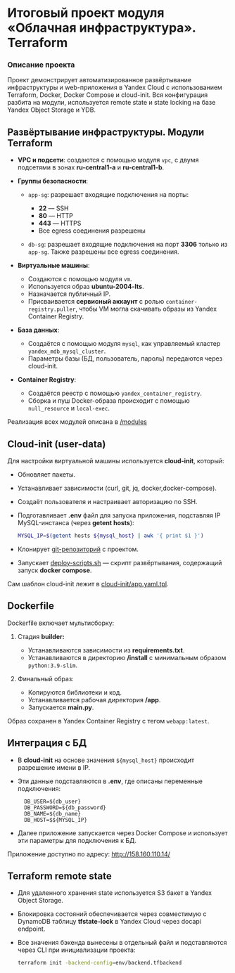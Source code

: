 # Итоговый проект модуля «Облачная инфраструктура». Terraform

### Описание проекта

Проект демонстрирует автоматизированное развёртывание инфраструктуры и web-приложения в Yandex Cloud с использованием Terraform, Docker, Docker Compose и cloud-init. Вся конфигурация разбита на модули, используется remote state и state locking на базе Yandex Object Storage и YDB.


## Развёртывание инфраструктуры. Модули Terraform

* **VPC и подсети**: создаются с помощью модуля `vpc`, с двумя подсетями в зонах **ru-central1-a** и **ru-central1-b**.
* **Группы безопасности**:

  * `app-sg`: разрешает входящие подключения на порты:

    * **22** — SSH
    * **80** — HTTP
    * **443** — HTTPS
    * Все egress соединения разрешены
  * `db-sg`: разрешает входящие подключения на порт **3306** только из `app-sg`. Также разрешены все egress соединения.

* **Виртуальные машины**:

  * Создаются с помощью модуля `vm`.
  * Используется образ **ubuntu-2004-lts**.
  * Назначается публичный IP.
  * Присваивается **сервисный аккаунт** с ролью `container-registry.puller`, чтобы VM могла скачивать образы из Yandex Container Registry.

* **База данных**:

  * Создаётся с помощью модуля `mysql`, как управляемый кластер `yandex_mdb_mysql_cluster`.
  * Параметры базы (БД, пользователь, пароль) передаются через cloud-init.

* **Container Registry**:

  * Создаётся реестр с помощью `yandex_container_registry`.
  * Сборка и пуш Docker-образа происходит с помощью `null_resource` и `local-exec`.

Реализация всех модулей описана в [/modules](https://github.com/alex-bel31/terraform-docker-web/tree/main/modules)

## Cloud-init (user-data)

Для настройки виртуальной машины используется **cloud-init**, который:

* Обновляет пакеты.
* Устанавливает зависимости (curl, git, jq, docker,docker-compose).
* Создаёт пользователя и настраивает авторизацию по SSH.
* Подготавливает **.env** файл для запуска приложения, подставляя IP MySQL-инстанса (через **getent hosts**):

    ```bash
    MYSQL_IP=$(getent hosts ${mysql_host} | awk '{ print $1 }')
    ```
* Клонирует [git-репозиторий](https://github.com/alex-bel31/conf-docker-nginx) с проектом.
* Запускает [deploy-scripts.sh](https://github.com/alex-bel31/conf-docker-nginx/blob/main/deploy-scripts.sh) — скрипт развёртывания, содержащий запуск **docker compose**.

Сам шаблон cloud-init лежит в [cloud-init/app.yaml.tpl](https://github.com/alex-bel31/terraform-docker-web/blob/main/cloud-init/app.yaml.tpl).

## Dockerfile

Dockerfile включает мультисборку:

1. Стадия **builder:**

   * Устанавливаются зависимости из **requirements.txt**.
   * Устанавливаются в директорию **/install** с минимальным образом `python:3.9-slim`.

2. Финальный образ:

   * Копируются библиотеки и код.
   * Устанавливается рабочая директория **/app**.
   * Запускается **main.py**.

Образ сохранен в Yandex Container Registry с тегом `webapp:latest`.

## Интеграция с БД

* В **cloud-init** на основе значения `${mysql_host}` происходит разрешение имени в IP.

* Эти данные подставляются в **.env**, где описаны переменные подключения:

  ```env
    DB_USER=${db_user}
    DB_PASSWORD=${db_password}
    DB_NAME=${db_name}
    DB_HOST=$${MYSQL_IP}
  ```

* Далее приложение запускается через Docker Compose и использует эти параметры для подключения к БД.

Приложение доступно по адресу: http://158.160.110.14/

## Terraform remote state

* Для удаленного хранения state используется S3 бакет в Yandex Object Storage.
* Блокировка состояний обеспечивается через совместимую с DynamoDB таблицу **tfstate-lock** в Yandex Cloud через docapi endpoint.
* Все значения бэкенда вынесены в отдельный файл и подставляются через CLI при инициализации проекта:

    ```bash
    terraform init -backend-config=env/backend.tfbackend
    ```